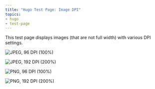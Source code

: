 ```yaml
---
title: "Hugo Test Page: Image DPI"
topics:
- hugo
- test-page
---
```


This test page displays images (that are not full width) with various DPI settings.

![JPEG, 96 DPI (100%)](view-raw-logs@1x.jpg)

![JPEG, 192 DPI (200%)](view-raw-logs@2x.jpg)

![PNG, 96 DPI (100%)](view-raw-logs@1x.png)

![PNG, 192 DPI (200%)](view-raw-logs@2x.png)
